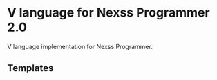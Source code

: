 # V language for Nexss Programmer 2.0

V language implementation for Nexss Programmer.

## Templates

```sh

```
